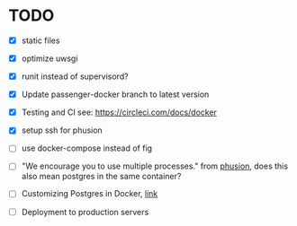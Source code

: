 # TODO

- [x] static files

- [x] optimize uwsgi

- [x] runit instead of supervisord?

- [x] Update passenger-docker branch to latest version

- [x] Testing and CI see: https://circleci.com/docs/docker

- [x] setup ssh for phusion

- [ ] use docker-compose instead of fig

- [ ] "We encourage you to use multiple processes." from [phusion](http://phusion.github.io/baseimage-docker/), does this also mean postgres in the same container?

- [ ] Customizing Postgres in Docker, [link](https://osxdominion.wordpress.com/2015/01/25/customizing-postgres-in-docker/)

- [ ] Deployment to production servers